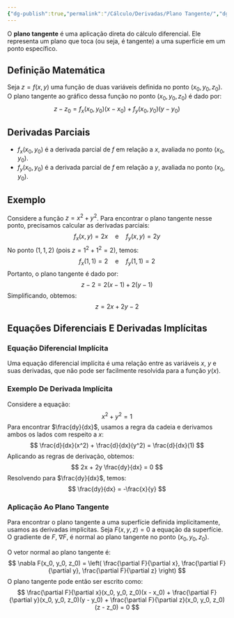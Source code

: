 ```yaml
---
{"dg-publish":true,"permalink":"/Cálculo/Derivadas/Plano Tangente/","dgPassFrontmatter":true,"created":"2025-04-28T09:37:47.102-03:00"}
---
```



O **plano tangente** é uma aplicação direta do cálculo diferencial. Ele representa um plano que toca (ou seja, é tangente) a uma superfície em um ponto específico.

## Definição Matemática

Seja $z = f(x, y)$ uma função de duas variáveis definida no ponto $(x_0, y_0, z_0)$. O plano tangente ao gráfico dessa função no ponto $(x_0, y_0, z_0)$ é dado por:
$$
z - z_0 = f_x(x_0, y_0)(x - x_0) + f_y(x_0, y_0)(y - y_0)
$$
## Derivadas Parciais

- $f_x(x_0, y_0)$ é a derivada parcial de $f$ em relação a $x$, avaliada no ponto $(x_0, y_0)$.
- $f_y(x_0, y_0)$ é a derivada parcial de $f$ em relação a $y$, avaliada no ponto $(x_0, y_0)$.

## Exemplo

Considere a função $z = x^2 + y^2$. Para encontrar o plano tangente nesse ponto, precisamos calcular as derivadas parciais:
$$
f_x(x, y) = 2x \quad \text{e} \quad f_y(x, y) = 2y
$$
No ponto $(1, 1, 2)$ (pois $z = 1^2 + 1^2 = 2$), temos:
$$
f_x(1, 1) = 2 \quad \text{e} \quad f_y(1, 1) = 2
$$
Portanto, o plano tangente é dado por:
$$
z - 2 = 2(x - 1) + 2(y - 1)
$$
Simplificando, obtemos:
$$
z = 2x + 2y - 2
$$
## Equações Diferenciais E Derivadas Implícitas

### Equação Diferencial Implícita

Uma equação diferencial implícita é uma relação entre as variáveis $x$, $y$ e suas derivadas, que não pode ser facilmente resolvida para a função $y(x)$.

### Exemplo De Derivada Implícita

Considere a equação:
$$
x^2 + y^2 = 1
$$
Para encontrar $\frac{dy}{dx}$, usamos a regra da cadeia e derivamos ambos os lados com respeito a $x$:
$$
\frac{d}{dx}(x^2) + \frac{d}{dx}(y^2) = \frac{d}{dx}(1)
$$
Aplicando as regras de derivação, obtemos:
$$
2x + 2y \frac{dy}{dx} = 0
$$
Resolvendo para $\frac{dy}{dx}$, temos:
$$
\frac{dy}{dx} = -\frac{x}{y}
$$
### Aplicação Ao Plano Tangente

Para encontrar o plano tangente a uma superfície definida implicitamente, usamos as derivadas implícitas. Seja $F(x, y, z) = 0$ a equação da superfície. O gradiente de $F$, $\nabla F$, é normal ao plano tangente no ponto $(x_0, y_0, z_0)$.

O vetor normal ao plano tangente é:
$$
\nabla F(x_0, y_0, z_0) = \left( \frac{\partial F}{\partial x}, \frac{\partial F}{\partial y}, \frac{\partial F}{\partial z} \right)
$$
O plano tangente pode então ser escrito como:
$$
\frac{\partial F}{\partial x}(x_0, y_0, z_0)(x - x_0) + \frac{\partial F}{\partial y}(x_0, y_0, z_0)(y - y_0) + \frac{\partial F}{\partial z}(x_0, y_0, z_0)(z - z_0) = 0
$$